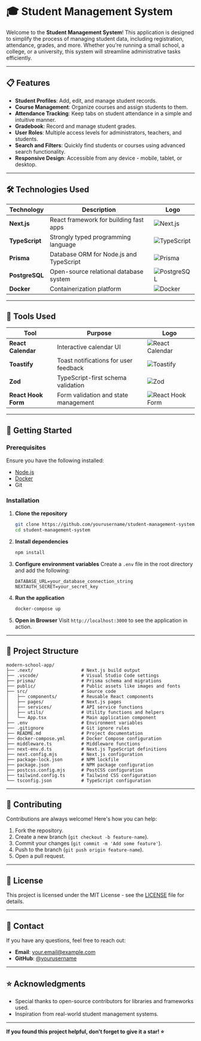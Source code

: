 # 🎓 Student Management System

Welcome to the **Student Management System**! This application is designed to simplify the process of managing student data, including registration, attendance, grades, and more. Whether you're running a small school, a college, or a university, this system will streamline administrative tasks efficiently. 

---

## 📋 Features

- **Student Profiles**: Add, edit, and manage student records.
- **Course Management**: Organize courses and assign students to them.
- **Attendance Tracking**: Keep tabs on student attendance in a simple and intuitive manner.
- **Gradebook**: Record and manage student grades.
- **User Roles**: Multiple access levels for administrators, teachers, and students.
- **Search and Filters**: Quickly find students or courses using advanced search functionality.
- **Responsive Design**: Accessible from any device - mobile, tablet, or desktop.

---

## 🛠️ Technologies Used

| Technology             | Description                              | Logo  |
|------------------------|------------------------------------------|-------|
| **Next.js**            | React framework for building fast apps  | ![Next.js](https://cdn.worldvectorlogo.com/logos/next-js.svg) |
| **TypeScript**         | Strongly typed programming language      | ![TypeScript](https://cdn.worldvectorlogo.com/logos/typescript.svg) |
| **Prisma**             | Database ORM for Node.js and TypeScript | ![Prisma](https://cdn.worldvectorlogo.com/logos/prisma-2.svg) |
| **PostgreSQL**         | Open-source relational database system  | ![PostgreSQL](https://cdn.worldvectorlogo.com/logos/postgresql.svg) |
| **Docker**             | Containerization platform                | ![Docker](https://cdn.worldvectorlogo.com/logos/docker.svg) |

---

## 🔧 Tools Used

| Tool                  | Purpose                                    | Logo  |
|-----------------------|--------------------------------------------|-------|
| **React Calendar**    | Interactive calendar UI                   | ![React Calendar](https://cdn.worldvectorlogo.com/logos/react.svg) |
| **Toastify**          | Toast notifications for user feedback     | ![Toastify](https://cdn.worldvectorlogo.com/logos/react.svg) |
| **Zod**               | TypeScript-first schema validation        | ![Zod](https://cdn.worldvectorlogo.com/logos/typescript.svg) |
| **React Hook Form**   | Form validation and state management      | ![React Hook Form](https://cdn.worldvectorlogo.com/logos/react.svg) |

---

## 🚀 Getting Started

### Prerequisites
Ensure you have the following installed:
- [Node.js](https://nodejs.org/)
- [Docker](https://www.docker.com/)
- Git

### Installation

1. **Clone the repository**
   ```bash
   git clone https://github.com/yourusername/student-management-system.git
   cd student-management-system
   ```

2. **Install dependencies**
   ```bash
   npm install
   ```

3. **Configure environment variables**
   Create a `.env` file in the root directory and add the following:
   ```env
   DATABASE_URL=your_database_connection_string
   NEXTAUTH_SECRET=your_secret_key
   ```

4. **Run the application**
   ```bash
   docker-compose up
   ```

5. **Open in Browser**
   Visit `http://localhost:3000` to see the application in action.

---

## 📂 Project Structure

```
modern-school-app/
├── .next/                  # Next.js build output
├── .vscode/                # Visual Studio Code settings
├── prisma/                 # Prisma schema and migrations
├── public/                 # Public assets like images and fonts
├── src/                    # Source code
│   ├── components/         # Reusable React components
│   ├── pages/              # Next.js pages
│   ├── services/           # API service functions
│   ├── utils/              # Utility functions and helpers
│   └── App.tsx             # Main application component
├── .env                    # Environment variables
├── .gitignore              # Git ignore rules
├── README.md               # Project documentation
├── docker-compose.yml      # Docker Compose configuration
├── middleware.ts           # Middleware functions
├── next-env.d.ts           # Next.js TypeScript definitions
├── next.config.mjs         # Next.js configuration
├── package-lock.json       # NPM lockfile
├── package.json            # NPM package configuration
├── postcss.config.mjs      # PostCSS configuration
├── tailwind.config.ts      # Tailwind CSS configuration
└── tsconfig.json           # TypeScript configuration
```

---

## 🤝 Contributing

Contributions are always welcome! Here's how you can help:

1. Fork the repository.
2. Create a new branch (`git checkout -b feature-name`).
3. Commit your changes (`git commit -m 'Add some feature'`).
4. Push to the branch (`git push origin feature-name`).
5. Open a pull request.

---

## 📜 License

This project is licensed under the MIT License - see the [LICENSE](LICENSE) file for details.

---

## 📧 Contact

If you have any questions, feel free to reach out:
- **Email**: your.email@example.com
- **GitHub**: [@yourusername](https://github.com/yourusername)

---

## ⭐ Acknowledgments

- Special thanks to open-source contributors for libraries and frameworks used.
- Inspiration from real-world student management systems.

---

**If you found this project helpful, don't forget to give it a star! ⭐**
